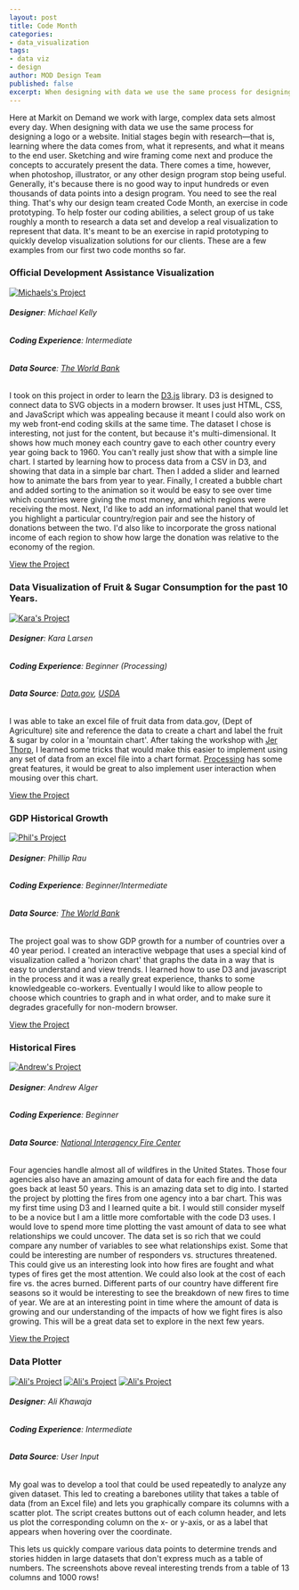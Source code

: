 ```yaml
---
layout: post
title: Code Month
categories: 
- data_visualization
tags: 
- data viz
- design
author: MOD Design Team
published: false
excerpt: When designing with data we use the same process for designing a logo or a website. Initial stages begin with research&mdash;that is, learning where the data comes from, what it represents, and what it means to the end user. Sketching and wire framing come next and produce the concepts to accurately present the data. There comes a time, however, when photoshop, illustrator, or any other design program stop being useful. Generally, it's because there is no good way to input hundreds or even thousands of data points into a design program.
---
```


Here at Markit on Demand we work with large, complex data sets almost every day. When designing with data we use the same process for designing a logo or a website. Initial stages begin with research—that is, learning where the data comes from, what it represents, and what it means to the end user. Sketching and wire framing come next and produce the concepts to accurately present the data. There comes a time, however, when photoshop, illustrator, or any other design program stop being useful. Generally, it's because there is no good way to input hundreds or even thousands of data points into a design program. You need to see the real thing. That's why our design team created Code Month, an exercise in code prototyping. To help foster our coding abilities, a select group of us take roughly a month to research a data set and develop a real visualization to represent that data. It's meant to be an exercise in rapid prototyping to quickly develop visualization solutions for our clients. These are a few examples from our first two code months so far.  

### Official Development Assistance Visualization

[![Michaels's Project](media/2012/july/michael.jpg)](media/2012/july/michael.html)

###### **Designer**: Michael Kelly
###### **Coding Experience**: Intermediate
###### **Data Source**: [The World Bank](http://data.worldbank.org/data-catalog/world-development-indicators)
I took on this project in order to learn the [D3.js](http://d3js.org) library. D3 is designed to connect data to SVG objects in a modern browser. It uses just HTML, CSS, and JavaScript which was appealing because it meant I could also work on my web front-end coding skills at the same time. The dataset I chose is interesting, not just for the content, but because it's multi-dimensional. It shows how much money each country gave to each other country every year going back to 1960. You can't really just show that with a simple line chart. I started by learning how to process data from a CSV in D3, and showing that data in a simple bar chart. Then I added a slider and learned how to animate the bars from year to year. Finally, I created a bubble chart and added sorting to the animation so it would be easy to see over time which countries were giving the most money, and which regions were receiving the most. Next, I'd like to add an informational panel that would let you highlight a particular country/region pair and see the history of donations between the two. I'd also like to incorporate the gross national income of each region to show how large the donation was relative to the economy of the region.

[View the Project](media/2012/july/michael)

### Data Visualization of Fruit & Sugar Consumption for the past 10 Years.

[![Kara's Project](media/2012/july/kara.jpg)](media/2012/july/kara.html)

###### **Designer**: Kara Larsen
###### **Coding Experience**: Beginner (Processing)
###### **Data Source**: [Data.gov](https://explore.data.gov/Agriculture/Fruit-and-Tree-Nuts-Yearbook-Data-tables/r6wy-597z), [USDA](http://www.ers.usda.gov/data-products/food-consumption-and-nutrient-intakes.aspx)
I was able to take an excel file of fruit data from data.gov, (Dept of Agriculture) site and reference the data to create a chart and label the fruit & sugar by color in a 'mountain chart'. After taking the workshop with [Jer Thorp](http://blprnt.com/), I learned some tricks that would make this easier to implement using any set of data from an excel file into a chart format. [Processing](http://processing.org) has some great features, it would be great to also implement user interaction when mousing over this chart.

[View the Project](media/2012/july/kara)

### GDP Historical Growth

[![Phil's Project](media/2012/july/phil.jpg)](media/2012/july/phil.html)

###### **Designer**: Phillip Rau
###### **Coding Experience**: Beginner/Intermediate
###### **Data Source**: [The World Bank](http://data.worldbank.org/indicator/NY.GDP.MKTP.KD.ZG)
The project goal was to show GDP growth for a number of countries over a 40 year period. I created an interactive webpage that uses a special kind of visualization called a 'horizon chart' that graphs the data in a way that is easy to understand and view trends. I learned how to use D3 and javascript in the process and it was a really great experience, thanks to some knowledgeable co-workers. Eventually I would like to allow people to choose which countries to graph and in what order, and to make sure it degrades gracefully for non-modern browser.

[View the Project](media/2012/july/phil)

### Historical Fires

[![Andrew's Project](media/2012/july/andrew.jpg)](media/2012/july/andrew.html)

###### **Designer**: Andrew Alger
###### **Coding Experience**: Beginner
###### **Data Source**: [National Interagency Fire Center](https://www.nifc.blm.gov/fire_reporting/annual_dataset_archive/index.html)
Four agencies handle almost all of wildfires in the United States. Those four agencies also have an amazing amount of data for each fire and the data goes back at least 50 years. This is an amazing data set to dig into. I started the project by plotting the fires from one agency into a bar chart. This was my first time using D3 and I learned quite a bit. I would still consider myself to be a novice but I am a little more comfortable with the code D3 uses. I would love to spend more time plotting the vast amount of data to see what relationships we could uncover. The data set is so rich that we could compare any number of variables to see what relationships exist. Some that could be interesting are number of responders vs. structures threatened. This could give us an interesting look into how fires are fought and what types of fires get the most attention. We could also look at the cost of each fire vs. the acres burned. Different parts of our country have different fire seasons so it would be interesting to see the breakdown of new fires to time of year. We are at an interesting point in time where the amount of data is growing and our understanding of the impacts of how we fight fires is also growing. This will be a great data set to explore in the next few years.

[View the Project](media/2012/july/andrew)

### Data Plotter

[![Ali's Project](media/2012/july/ali/ali1.png)](media/2012/july/ali/ali1.png)
[![Ali's Project](media/2012/july/ali/ali1.png)](media/2012/july/ali/ali2.png)
[![Ali's Project](media/2012/july/ali/ali1.png)](media/2012/july/ali/ali3.png)

###### **Designer**: Ali Khawaja
###### **Coding Experience**: Intermediate
###### **Data Source**: User Input
My goal was to develop a tool that could be used repeatedly to analyze any given dataset. This led to creating a barebones utility that takes a table of data (from an Excel file) and lets you graphically compare its columns with a scatter plot. The script creates buttons out of each column header, and lets us plot the corresponding column on the x- or y-axis, or as a label that appears when hovering over the coordinate.

This lets us quickly compare various data points to determine trends and stories hidden in large datasets that don't express much as a table of numbers. The screenshots above reveal interesting trends from a table of 13 columns and 1000 rows!